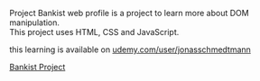 Project Bankist web profile is a project to learn more about DOM manipulation. <br />
This project uses HTML, CSS and JavaScript. <br />

this learning is available on [udemy.com/user/jonasschmedtmann](https://www.udemy.com/user/jonasschmedtmann/)

[Bankist Project](img/Bankist.png)
